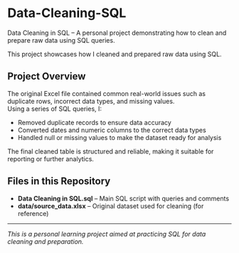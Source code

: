 # Data-Cleaning-SQL
Data Cleaning in SQL – A personal project demonstrating how to clean and prepare raw data using SQL queries.


This project showcases how I cleaned and prepared raw data using SQL.

## Project Overview
The original Excel file contained common real-world issues such as duplicate rows, incorrect data types, and missing values.  
Using a series of SQL queries, I:

- Removed duplicate records to ensure data accuracy  
- Converted dates and numeric columns to the correct data types  
- Handled null or missing values to make the dataset ready for analysis  

The final cleaned table is structured and reliable, making it suitable for reporting or further analytics.

## Files in this Repository
- **Data Cleaning in SQL.sql** – Main SQL script with queries and comments
- **data/source_data.xlsx** – Original dataset used for cleaning (for reference)

---

*This is a personal learning project aimed at practicing SQL for data cleaning and preparation.*

